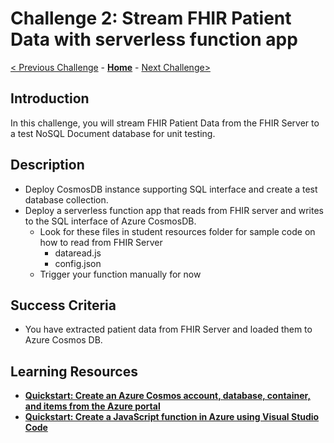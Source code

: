 # Challenge 2: Stream FHIR Patient Data with serverless function app

[< Previous Challenge](./Challenge01.md) - **[Home](../readme.md)** - [Next Challenge>](./Challenge03.md)

## Introduction

In this challenge, you will stream FHIR Patient Data from the FHIR Server to a test NoSQL Document database for unit testing.

## Description

- Deploy CosmosDB instance supporting SQL interface and create a test database collection.
- Deploy a serverless function app that reads from FHIR server and writes to the SQL interface of Azure CosmosDB.
    - Look for these files in student resources folder for sample code on how to read from FHIR Server
        - dataread.js
        - config.json
    - Trigger your function manually for now

## Success Criteria
- You have extracted patient data from FHIR Server and loaded them to Azure Cosmos DB.

## Learning Resources

- **[Quickstart: Create an Azure Cosmos account, database, container, and items from the Azure portal](https://docs.microsoft.com/en-us/azure/cosmos-db/create-cosmosdb-resources-portal)**
- **[Quickstart: Create a JavaScript function in Azure using Visual Studio Code](https://docs.microsoft.com/en-us/azure/azure-functions/functions-create-first-function-vs-code?pivots=programming-language-javascript)**